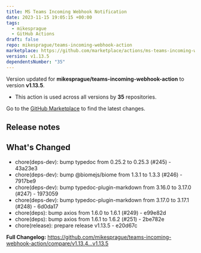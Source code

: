 ```yaml
---
title: MS Teams Incoming Webhook Notification
date: 2023-11-15 19:05:15 +00:00
tags:
  - mikesprague
  - GitHub Actions
draft: false
repo: mikesprague/teams-incoming-webhook-action
marketplace: https://github.com/marketplace/actions/ms-teams-incoming-webhook-notification
version: v1.13.5
dependentsNumber: "35"
---
```



Version updated for **mikesprague/teams-incoming-webhook-action** to version **v1.13.5**.
- This action is used across all versions by **35** repositories.

Go to the [GitHub Marketplace](https://github.com/marketplace/actions/ms-teams-incoming-webhook-notification) to find the latest changes.

## Release notes

## What's Changed

 * chore(deps-dev): bump typedoc from 0.25.2 to 0.25.3 (#245) - 43a23e3
 * chore(deps-dev): bump @biomejs/biome from 1.3.1 to 1.3.3 (#246) - 7917be9
 * chore(deps-dev): bump typedoc-plugin-markdown from 3.16.0 to 3.17.0 (#247) - 1973059
 * chore(deps-dev): bump typedoc-plugin-markdown from 3.17.0 to 3.17.1 (#248) - 6d0da17
 * chore(deps): bump axios from 1.6.0 to 1.6.1 (#249) - e99e82d
 * chore(deps): bump axios from 1.6.1 to 1.6.2 (#251) - 2be782e
 * chore(release): prepare release v1.13.5 - e20d67c

**Full Changelog:** https://github.com/mikesprague/teams-incoming-webhook-action/compare/v1.13.4...v1.13.5

